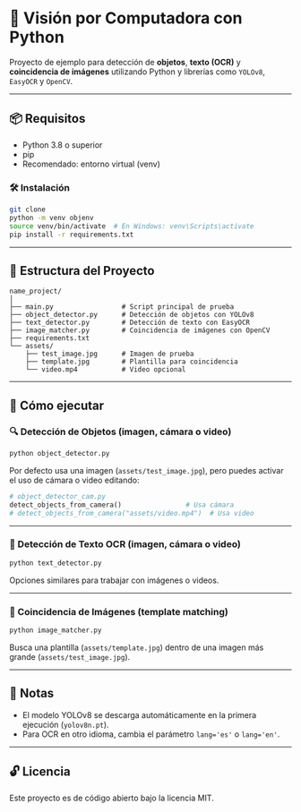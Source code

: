 # 🧠 Visión por Computadora con Python

Proyecto de ejemplo para detección de **objetos**, **texto (OCR)** y **coincidencia de imágenes** utilizando Python y librerías como `YOLOv8`, `EasyOCR` y `OpenCV`.

---

## 📦 Requisitos

- Python 3.8 o superior
- pip
- Recomendado: entorno virtual (venv)

### 🛠️ Instalación

```bash
git clone 
python -m venv objenv
source venv/bin/activate  # En Windows: venv\Scripts\activate
pip install -r requirements.txt
```

---

## 📁 Estructura del Proyecto

```
name_project/
│
├── main.py                 # Script principal de prueba
├── object_detector.py      # Detección de objetos con YOLOv8
├── text_detector.py        # Detección de texto con EasyOCR
├── image_matcher.py        # Coincidencia de imágenes con OpenCV
├── requirements.txt
└── assets/
    ├── test_image.jpg      # Imagen de prueba
    ├── template.jpg        # Plantilla para coincidencia
    └── video.mp4           # Video opcional
```

---

## 🧪 Cómo ejecutar

### 🔍 Detección de Objetos (imagen, cámara o video)

```bash
python object_detector.py
```

Por defecto usa una imagen (`assets/test_image.jpg`), pero puedes activar el uso de cámara o video editando:

```python
# object_detector_cam.py
detect_objects_from_camera()                # Usa cámara
# detect_objects_from_camera("assets/video.mp4")  # Usa video
```

---

### 🧾 Detección de Texto OCR (imagen, cámara o video)

```bash
python text_detector.py
```

Opciones similares para trabajar con imágenes o videos.

---

### 🧩 Coincidencia de Imágenes (template matching)

```bash
python image_matcher.py
```

Busca una plantilla (`assets/template.jpg`) dentro de una imagen más grande (`assets/test_image.jpg`).

---

## 📌 Notas

- El modelo YOLOv8 se descarga automáticamente en la primera ejecución (`yolov8n.pt`).
- Para OCR en otro idioma, cambia el parámetro `lang='es'` o `lang='en'`.

---

## 🔓 Licencia

Este proyecto es de código abierto bajo la licencia MIT.
